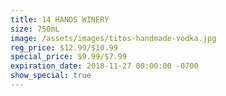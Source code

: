 ```yaml
---
title: 14 HANDS WINERY
size: 750mL
image: /assets/images/titos-handmade-vodka.jpg
reg_price: $12.99/$10.99
special_price: $9.99/$7.99
expiration_date: 2018-11-27 00:00:00 -0700
show_special: true
---
```



